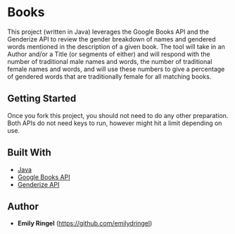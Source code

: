 # Books

This project (written in Java) leverages the Google Books API and the Genderize API to review the gender breakdown of names and gendered words mentioned in the description of a given book. The tool will take in an Author and/or a Title (or segments of either) and will respond with the number of traditional male names and words, the number of traditional female names and words, and will use these numbers to give a percentage of gendered words that are traditionally female for all matching books.

## Getting Started

Once you fork this project, you should not need to do any other preparation. Both APIs do not need keys to run, however might hit a limit depending on use.

## Built With

* [Java](https://www.java.com/)
* [Google Books API](https://developers.google.com/books)
* [Genderize API](genderize.io)

## Author

* **Emily Ringel** (https://github.com/emilydringel)

